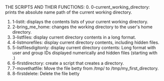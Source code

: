 THE SCRIPTS AND THEIR FUNCTIONS:
0. 0-current_working_directory: prints the absolute name path of the current working directory.
1. 1-listit: displays the contents lists of your current working directory.
2. 2-bring_me_home: changes the working directory to the user's home directory.
3. 3-listfiles: display current directory contents in a long format.
4. 4-listmorefiles: display current directory contents, including hidden files.
5. 5-listfilesdigitonly: display current directory contents: Long format with user and group IDs displayed numerically and hidden files (starting with .)
6. 6-firstdirectory: create a script that creates a directory.
7. 7-movethatfile: Move the file betty from /tmp/ to /tmp/my_first_directory.
8. 8-firstdelete: Delete the file betty
